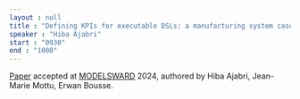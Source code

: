 ```yaml
---
layout : null
title : "Defining KPIs for executable DSLs: a manufacturing system case study"
speaker : "Hiba Ajabri"
start : "0930"
end : "1000"
---
```


[Paper](https://www.insticc.org/node/TechnicalProgram/MODELSWARD/2024/presentationDetails/123610) accepted at [MODELSWARD](https://modelsward.scitevents.org/) 2024, authored by Hiba Ajabri, Jean-Marie Mottu, Erwan Bousse.
<!-- Link to the paper. -->